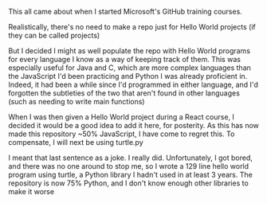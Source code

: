 This all came about when I started Microsoft's GitHub training courses.

Realistically, there's no need to make a repo just for Hello World projects (if they can be called projects)

But I decided I might as well populate the repo with Hello World programs for every language I know as a way of keeping track of them. This was especially useful for Java and C, which are more complex languages
than the JavaScript I'd been practicing and Python I was already proficient in. Indeed, it had been a while since I'd programmed in either language, and I'd forgotten the subtleties of the two that aren't found
in other languages (such as needing to write main functions)

When I was then given a Hello World project during a React course, I decided it would be a good idea to add it here, for posterity. As this has now made this repository ~50% JavaScript, I have come to regret this. To compensate, I will next be using turtle.py

I meant that last sentence as a joke. I really did. Unfortunately, I got bored, and there was no one around to stop me, so I wrote a 129 line hello world program using turtle, a Python library I hadn't used in at least 3 years. The repository is now 75% Python, and I don't know enough other libraries to make it worse
